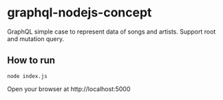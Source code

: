 # graphql-nodejs-concept
GraphQL simple case to represent data of songs and artists. Support root and mutation query.

## How to run

```
node index.js
```

Open your browser at http://localhost:5000
